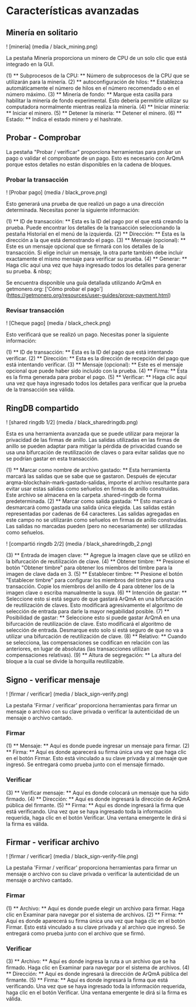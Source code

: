 # Características avanzadas

## Minería en solitario
! [minería] (media / black_mining.png)

La pestaña Minería proporciona un minero de CPU de un solo clic que está integrado en la GUI.

(1) ** Subprocesos de la CPU: ** Número de subprocesos de la CPU que se utilizarán para la minería.
(2) ** autoconfiguración de hilos: ** Establezca automáticamente el número de hilos en el número recomendado o en el número máximo.
(3) ** Minería de fondo: ** Marque esta casilla para habilitar la minería de fondo experimental. Esto debería permitirle utilizar su computadora normalmente mientras realiza la minería.
(4) ** Iniciar minería: ** Iniciar el minero.
(5) ** Detener la minería: ** Detener el minero.
(6) ** Estado: ** Indica el estado minero y el hashrate.

## Probar - Comprobar
La pestaña "Probar / verificar" proporciona herramientas para probar un pago o validar el comprobante de un pago. Esto es necesario con ArQmA porque estos detalles no están disponibles en la cadena de bloques.

### Probar la transacción
! [Probar pago] (media / black_prove.png)

Esto generará una prueba de que realizó un pago a una dirección determinada. Necesitas poner la siguiente información:

(1) ** ID de transacción: ** Esta es la ID del pago por el que está creando la prueba. Puede encontrar los detalles de la transacción seleccionando la pestaña Historial en el menú de la izquierda.
(2) ** Dirección: ** Esta es la dirección a la que está demostrando el pago.
(3) ** Mensaje (opcional): ** Este es un mensaje opcional que se firmará con los detalles de la transacción. Si elige incluir un mensaje, la otra parte también debe incluir exactamente el mismo mensaje para verificar su prueba.
(4) ** Generar: ** Haga clic aquí una vez que haya ingresado todos los detalles para generar su prueba.
& nbsp;

Se encuentra disponible una guía detallada utilizando ArQmA en getmonero.org: ['Cómo probar el pago'] (https://getmonero.org/resources/user-guides/prove-payment.html)
### Revisar transacción
! [Cheque pago] (media / black_check.png)

Esto verificará que se realizó un pago. Necesitas poner la siguiente información:

(1) ** ID de transacción: ** Esta es la ID del pago que está intentando verificar.
(2) ** Dirección: ** Esta es la dirección de recepción del pago que está intentando verificar.
(3) ** Mensaje (opcional): ** Este es el mensaje opcional que puede haber sido incluido con la prueba.
(4) ** Firma: ** Esta es la firma generada para probar el pago.
(5) ** Verificar: ** Haga clic aquí una vez que haya ingresado todos los detalles para verificar que la prueba de la transacción sea válida.

## RingDB compartido
! [shared ringdb 1/2] (media / black_sharedringdb.png)

Esta es una herramienta avanzada que se puede utilizar para mejorar la privacidad de las firmas de anillo. Las salidas utilizadas en las firmas de anillo se pueden adaptar para mitigar la pérdida de privacidad cuando se usa una bifurcación de reutilización de claves o para evitar salidas que no se podrían gastar en esta transacción.

(1) ** Marcar como nombre de archivo gastado: ** Esta herramienta marcará las salidas que se sabe que se gastaron. Después de ejecutar arqma-blockchain-mark-gastado-salidas, importe el archivo resultante para evitar usar estas salidas como señuelos en firmas de anillo construidas. Este archivo se almacena en la carpeta .shared-ringdb de forma predeterminada.
(2) ** Marcar como salida gastada: ** Esto marcará o desmarcará como gastada una salida única elegida. Las salidas están representadas por cadenas de 64 caracteres. Las salidas agregadas en este campo no se utilizarán como señuelos en firmas de anillo construidas. Las salidas no marcadas pueden (pero no necesariamente) ser utilizadas como señuelos.

! [compartió ringdb 2/2] (media / black_sharedringdb_2.png)

(3) ** Entrada de imagen clave: ** Agregue la imagen clave que se utilizó en la bifurcación de reutilización de clave.
(4) ** Obtener timbre: ** Presione el botón "Obtener timbre" para obtener los miembros del timbre para la imagen de clave dada en 3.
(5) ** Establecer timbre: ** Presione el botón "Establecer timbre" para configurar los miembros del timbre para una transacción. Copie los miembros del anillo de 4 para obtener los de la imagen clave o escriba manualmente la suya.
(6) ** Intención de gastar: ** Seleccione esto si está seguro de que gastará ArQmA en una bifurcación de reutilización de claves. Esto modificará agresivamente el algoritmo de selección de entrada para darle la mayor negabilidad posible.
(7) ** Posibilidad de gastar: ** Seleccione esto si puede gastar ArQmA en una bifurcación de reutilización de clave. Esto modificará el algoritmo de selección de entrada. Desmarque esto solo si está seguro de que no va a utilizar una bifurcación de reutilización de clave.
(8) ** Relativo: ** Cuando se selecciona, las compensaciones se codifican en relación con las anteriores, en lugar de absolutas (las transacciones utilizan compensaciones relativas).
(9) ** Altura de segregación: ** La altura del bloque a la cual se divide la horquilla reutilizable.

## Signo - verificar mensaje
! [firmar / verificar] (media / black_sign-verify.png)

La pestaña 'Firmar / verificar' proporciona herramientas para firmar un mensaje o archivo con su clave privada o verificar la autenticidad de un mensaje o archivo cantado.

### Firmar

(1) ** Mensaje: ** Aquí es donde puede ingresar un mensaje para firmar.
(2) ** Firma: ** Aquí es donde aparecerá su firma única una vez que haga clic en el botón Firmar. Esto está vinculado a su clave privada y al mensaje que ingresó. Se entregará como prueba junto con el mensaje firmado.

### Verificar

(3) ** Verificar mensaje: ** Aquí es donde colocará un mensaje que ha sido firmado.
(4) ** Dirección: ** Aquí es donde ingresará la dirección de ArQmA pública del firmante.
(5) ** Firma: ** Aquí es donde ingresará la firma que está verificando. Una vez que se haya ingresado toda la información requerida, haga clic en el botón Verificar. Una ventana emergente le dirá si la firma es válida.

## Firmar - verificar archivo
! [firmar / verificar] (media / black_sign-verify-file.png)

La pestaña 'Firmar / verificar' proporciona herramientas para firmar un mensaje o archivo con su clave privada o verificar la autenticidad de un mensaje o archivo cantado.

### Firmar

(1) ** Archivo: ** Aquí es donde puede elegir un archivo para firmar. Haga clic en Examinar para navegar por el sistema de archivos.
(2) ** Firma: ** Aquí es donde aparecerá su firma única una vez que haga clic en el botón Firmar. Esto está vinculado a su clave privada y al archivo que ingresó. Se entregará como prueba junto con el archivo que se firmó.

### Verificar

(3) ** Archivo: ** Aquí es donde ingresa la ruta a un archivo que se ha firmado. Haga clic en Examinar para navegar por el sistema de archivos.
(4) ** Dirección: ** Aquí es donde ingresará la dirección de ArQmA pública del firmante.
(5) ** Firma: ** Aquí es donde ingresará la firma que está verificando. Una vez que se haya ingresado toda la información requerida, haga clic en el botón Verificar. Una ventana emergente le dirá si la firma es válida.
